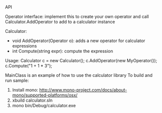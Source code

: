 API

Operator interface: implement this to create your own operator and call Calculator.AddOperator to add to a calculator instance

Calculator:
- void AddOperator(Operator o): adds a new operator for calculator expressions
- int Compute(string expr): compute the expression

Usage:
Calculator c = new Calculator();
c.AddOperator(new MyOperator());
c.Compute("1 + 1 * 3");

MainClass is an example of how to use the calculator library
To build and run sample:

1. Install mono: http://www.mono-project.com/docs/about-mono/supported-platforms/osx/
2. xbuild calculator.sln
3. mono bin/Debug/calculator.exe


